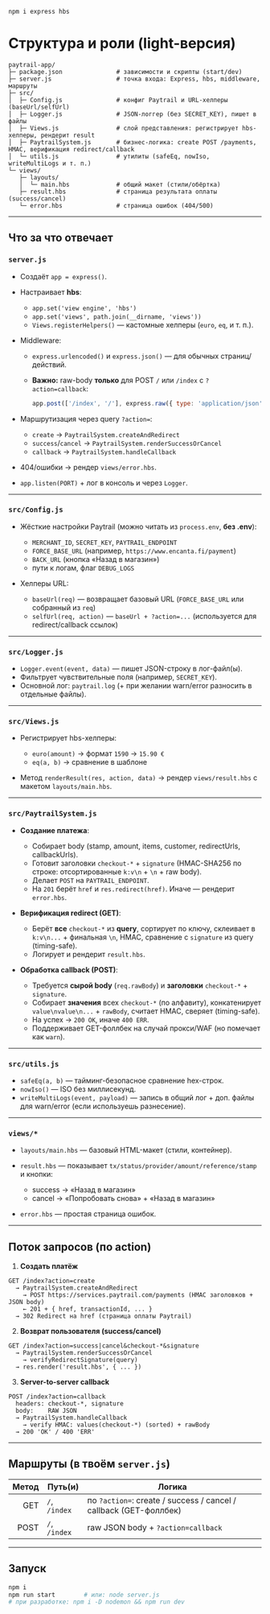 ```
npm i express hbs
```

# Структура и роли (light-версия)

```
paytrail-app/
├─ package.json               # зависимости и скрипты (start/dev)
├─ server.js                  # точка входа: Express, hbs, middleware, маршруты
├─ src/
│  ├─ Config.js               # конфиг Paytrail и URL-хелперы (baseUrl/selfUrl)
│  ├─ Logger.js               # JSON-логгер (без SECRET_KEY), пишет в файлы
│  ├─ Views.js                # слой представления: регистрирует hbs-хелперы, рендерит result
│  ├─ PaytrailSystem.js       # бизнес-логика: create POST /payments, HMAC, верификация redirect/callback
│  └─ utils.js                # утилиты (safeEq, nowIso, writeMultiLogs и т. п.)
└─ views/
   ├─ layouts/
   │  └─ main.hbs             # общий макет (стили/обёртка)
   ├─ result.hbs              # страница результата оплаты (success/cancel)
   └─ error.hbs               # страница ошибок (404/500)
```

---

## Что за что отвечает

### `server.js`

* Создаёт `app = express()`.
* Настраивает **hbs**:

    * `app.set('view engine', 'hbs')`
    * `app.set('views', path.join(__dirname, 'views'))`
    * `Views.registerHelpers()` — кастомные хелперы (`euro`, `eq`, и т. п.).
* Middleware:

    * `express.urlencoded()` и `express.json()` — для обычных страниц/действий.
    * **Важно:** raw-body **только** для POST `/` или `/index` с `?action=callback`:

      ```js
      app.post(['/index', '/'], express.raw({ type: 'application/json' }), handler)
      ```
* Маршрутизация через query `?action=`:

    * `create` → `PaytrailSystem.createAndRedirect`
    * `success`/`cancel` → `PaytrailSystem.renderSuccessOrCancel`
    * `callback` → `PaytrailSystem.handleCallback`
* 404/ошибки → рендер `views/error.hbs`.
* `app.listen(PORT)` + лог в консоль и через `Logger`.

---

### `src/Config.js`

* Жёсткие настройки Paytrail (можно читать из `process.env`, **без .env**):

    * `MERCHANT_ID`, `SECRET_KEY`, `PAYTRAIL_ENDPOINT`
    * `FORCE_BASE_URL` (например, `https://www.encanta.fi/payment`)
    * `BACK_URL` (кнопка «Назад в магазин»)
    * пути к логам, флаг `DEBUG_LOGS`
* Хелперы URL:

    * `baseUrl(req)` — возвращает базовый URL (`FORCE_BASE_URL` или собранный из `req`)
    * `selfUrl(req, action)` — `baseUrl + ?action=...` (используется для redirect/callback ссылок)

---

### `src/Logger.js`

* `Logger.event(event, data)` — пишет JSON-строку в лог-файл(ы).
* Фильтрует чувствительные поля (например, `SECRET_KEY`).
* Основной лог: `paytrail.log` (+ при желании warn/error разносить в отдельные файлы).

---

### `src/Views.js`

* Регистрирует hbs-хелперы:

    * `euro(amount)` → формат `1590` → `15.90 €`
    * `eq(a, b)` → сравнение в шаблоне
* Метод `renderResult(res, action, data)` → рендер `views/result.hbs` с макетом `layouts/main.hbs`.

---

### `src/PaytrailSystem.js`

* **Создание платежа**:

    * Собирает body (stamp, amount, items, customer, redirectUrls, callbackUrls).
    * Готовит заголовки `checkout-*` + `signature` (HMAC-SHA256 по строке: отсортированные `k:v\n` + `\n` + raw body).
    * Делает `POST` на `PAYTRAIL_ENDPOINT`.
    * На `201` берёт `href` и `res.redirect(href)`. Иначе — рендерит `error.hbs`.
* **Верификация redirect (GET)**:

    * Берёт **все** `checkout-*` из **query**, сортирует по ключу, склеивает в `k:v\n...` + финальная `\n`, HMAC, сравнение с `signature` из query (timing-safe).
    * Логирует и рендерит `result.hbs`.
* **Обработка callback (POST)**:

    * Требуется **сырой body** (`req.rawBody`) и **заголовки** `checkout-*` + `signature`.
    * Собирает **значения** всех `checkout-*` (по алфавиту), конкатенирует `value\nvalue\n...` + `rawBody`, считает HMAC, сверяет (timing-safe).
    * На успех → `200 OK`, иначе `400 ERR`.
    * Поддерживает GET-фоллбек на случай прокси/WAF (но помечает как `warn`).

---

### `src/utils.js`

* `safeEq(a, b)` — тайминг-безопасное сравнение hex-строк.
* `nowIso()` — ISO без миллисекунд.
* `writeMultiLogs(event, payload)` — запись в общий лог + доп. файлы для warn/error (если используешь разнесение).

---

### `views/*`

* `layouts/main.hbs` — базовый HTML-макет (стили, контейнер).
* `result.hbs` — показывает `tx/status/provider/amount/reference/stamp` и кнопки:

    * success → «Назад в магазин»
    * cancel → «Попробовать снова» + «Назад в магазин»
* `error.hbs` — простая страница ошибок.

---

## Поток запросов (по action)

1. **Создать платёж**

```
GET /index?action=create
  → PaytrailSystem.createAndRedirect
    → POST https://services.paytrail.com/payments (HMAC заголовков + JSON body)
    ← 201 + { href, transactionId, ... }
  → 302 Redirect на href (страница оплаты Paytrail)
```

2. **Возврат пользователя (success/cancel)**

```
GET /index?action=success|cancel&checkout-*&signature
  → PaytrailSystem.renderSuccessOrCancel
    → verifyRedirectSignature(query)
  → res.render('result.hbs', { ... })
```

3. **Server-to-server callback**

```
POST /index?action=callback
  headers: checkout-*, signature
  body:    RAW JSON
  → PaytrailSystem.handleCallback
    → verify HMAC: values(checkout-*) (sorted) + rawBody
  → 200 'OK' / 400 'ERR'
```

---

## Маршруты (в твоём `server.js`)

| Метод | Путь(и)       | Логика                                                            |
| ----: | ------------- | ----------------------------------------------------------------- |
|   GET | `/`, `/index` | по `?action=`: create / success / cancel / callback (GET-фоллбек) |
|  POST | `/`, `/index` | raw JSON body + `?action=callback`                                |

---

## Запуск

```bash
npm i
npm run start        # или: node server.js
# при разработке: npm i -D nodemon && npm run dev
```


